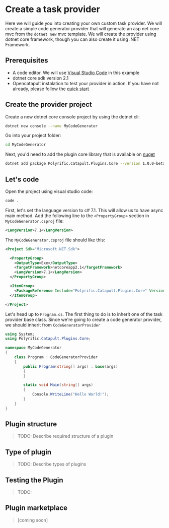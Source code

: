 # Create a task provider

Here we will guide you into creating your own custom task provider. We will create a simple code generator provider that will generate an asp net core mvc from the `dotnet new` mvc template. We will create the provider using dotnet core framework, though you can also create it using .NET Framework.

## Prerequisites
- A code editor. We will use [Visual Studio Code](https://code.visualstudio.com/download) in this example
- dotnet core sdk version 2.1
- Opencatapult instalation to test your provider in action. If you have not already, please follow the [quick start](../home/start.md)

## Create the provider project
Create a new dotnet core console project by using the dotnet cli:
```sh
dotnet new console --name MyCodeGenerator
``` 

Go into your project folder:
```sh
cd MyCodeGenerator
```

Next, you'd need to add the plugin core library that is available on [nuget](https://www.nuget.org/packages/Polyrific.Catapult.Plugins.Core/)
```sh
dotnet add package Polyrific.Catapult.Plugins.Core --version 1.0.0-beta1-15222
```

## Let's code
Open the project using visual studio code:
```sh
code .
```

First, let's set the language version to c# 7.1. This will allow us to have async main method. Add the following line to the `<PropertyGroup>` section in `MyCodeGenerator.csproj` file:
```xml
<LangVersion>7.1</LangVersion>
```

The `MyCodeGenerator.csproj` file should like this:
```xml
<Project Sdk="Microsoft.NET.Sdk">

  <PropertyGroup>
    <OutputType>Exe</OutputType>
    <TargetFramework>netcoreapp2.1</TargetFramework>    
    <LangVersion>7.1</LangVersion>
  </PropertyGroup>

  <ItemGroup>
    <PackageReference Include="Polyrific.Catapult.Plugins.Core" Version="1.0.0-beta1-15222" />
  </ItemGroup>

</Project>
```

Let's head up to `Program.cs`. The first thing to do is to inherit one of the task provider base class. Since we're going to create a code generator provider, we should inherit from `CodeGeneratorProvider`

```csharp
using System;
using Polyrific.Catapult.Plugins.Core;

namespace MyCodeGenerator
{
    class Program : CodeGeneratorProvider
    {
        public Program(string[] args) : base(args)
        {
        }

        static void Main(string[] args)
        {
            Console.WriteLine("Hello World!");
        }
    }
}

```

## Plugin structure

> TODO: Describe required structure of a plugin

## Type of plugin

> TODO: Describe types of plugins

## Testing the Plugin

> TODO: 

## Plugin marketplace

> \[coming soon\]

